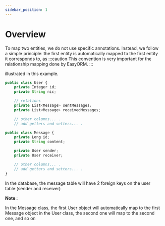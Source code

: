 ```yaml
---
sidebar_position: 1
---
```


# Overview

To map two entities, we do not use specific annotations. Instead, we follow a simple principle: 
the first entity is automatically mapped to the first entity it corresponds to, as 
:::caution
  This convention is very important for the relationship mapping done by EasyORM.
:::

illustrated in this example.

```js 
public class User {
    private Integer id;
    private String nic;

    // relations
    private List<Message> sentMessages;
    private List<Message> receivedMessages;

    // other columns... .	
    // add getters and setters... .
```

```js
public class Message {
    private Long id;
    private String content;

    private User sender;
    private User receiver;

    // other columns... .	
    // add getters and setters... .
}
```
In the database, the message table will have 2 foreign keys on the user table (sender and receiver)

**Note :**  

In the Message class, the first User object will automatically map to the first Message object in the User class, the second one will map to the second one, and so on